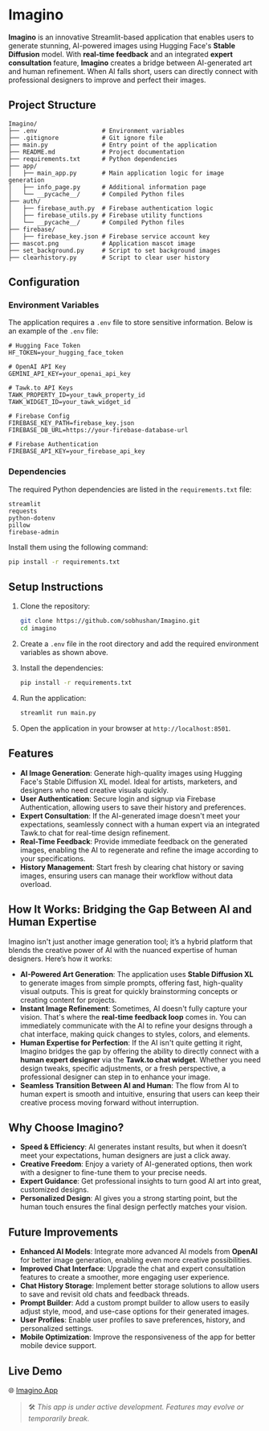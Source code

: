 # Imagino

**Imagino** is an innovative Streamlit-based application that enables users to generate stunning, AI-powered images using Hugging Face's **Stable Diffusion** model. With **real-time feedback** and an integrated **expert consultation** feature, **Imagino** creates a bridge between AI-generated art and human refinement. When AI falls short, users can directly connect with professional designers to improve and perfect their images.
## Project Structure

```
Imagino/
├── .env                  # Environment variables
├── .gitignore            # Git ignore file
├── main.py               # Entry point of the application
├── README.md             # Project documentation
├── requirements.txt      # Python dependencies
├── app/
│   ├── main_app.py       # Main application logic for image generation
│   ├── info_page.py      # Additional information page
│   └── __pycache__/      # Compiled Python files
├── auth/
│   ├── firebase_auth.py  # Firebase authentication logic
│   ├── firebase_utils.py # Firebase utility functions
│   └── __pycache__/      # Compiled Python files
├── firebase/
│   ├── firebase_key.json # Firebase service account key
├── mascot.png            # Application mascot image
├── set_background.py     # Script to set background images
├── clearhistory.py       # Script to clear user history
```

## Configuration

### Environment Variables

The application requires a `.env` file to store sensitive information. Below is an example of the `.env` file:

```plaintext
# Hugging Face Token
HF_TOKEN=your_hugging_face_token

# OpenAI API Key
GEMINI_API_KEY=your_openai_api_key

# Tawk.to API Keys
TAWK_PROPERTY_ID=your_tawk_property_id
TAWK_WIDGET_ID=your_tawk_widget_id

# Firebase Config
FIREBASE_KEY_PATH=firebase_key.json
FIREBASE_DB_URL=https://your-firebase-database-url

# Firebase Authentication
FIREBASE_API_KEY=your_firebase_api_key
```

### Dependencies

The required Python dependencies are listed in the `requirements.txt` file:

```plaintext
streamlit
requests
python-dotenv
pillow
firebase-admin
```

Install them using the following command:

```bash
pip install -r requirements.txt
```

## Setup Instructions

1. Clone the repository:

   ```bash
   git clone https://github.com/sobhushan/Imagino.git
   cd imagino
   ```

2. Create a `.env` file in the root directory and add the required environment variables as shown above.

3. Install the dependencies:

   ```bash
   pip install -r requirements.txt
   ```

4. Run the application:

   ```bash
   streamlit run main.py
   ```

5. Open the application in your browser at `http://localhost:8501`.

## Features

- **AI Image Generation**: Generate high-quality images using Hugging Face's Stable Diffusion XL model. Ideal for artists, marketers, and designers who need creative visuals quickly.
- **User Authentication**: Secure login and signup via Firebase Authentication, allowing users to save their history and preferences.
- **Expert Consultation**: If the AI-generated image doesn't meet your expectations, seamlessly connect with a human expert via an integrated Tawk.to chat for real-time design refinement.
- **Real-Time Feedback**: Provide immediate feedback on the generated images, enabling the AI to regenerate and refine the image according to your specifications.
- **History Management**: Start fresh by clearing chat history or saving images, ensuring users can manage their workflow without data overload.

## How It Works: Bridging the Gap Between AI and Human Expertise

Imagino isn't just another image generation tool; it’s a hybrid platform that blends the creative power of AI with the nuanced expertise of human designers. Here’s how it works:

- **AI-Powered Art Generation**: The application uses **Stable Diffusion XL** to generate images from simple prompts, offering fast, high-quality visual outputs. This is great for quickly brainstorming concepts or creating content for projects.
- **Instant Image Refinement**: Sometimes, AI doesn't fully capture your vision. That's where the **real-time feedback loop** comes in. You can immediately communicate with the AI to refine your designs through a chat interface, making quick changes to styles, colors, and elements.
- **Human Expertise for Perfection**: If the AI isn't quite getting it right, Imagino bridges the gap by offering the ability to directly connect with a **human expert designer** via the **Tawk.to chat widget**. Whether you need design tweaks, specific adjustments, or a fresh perspective, a professional designer can step in to enhance your image.
- **Seamless Transition Between AI and Human**: The flow from AI to human expert is smooth and intuitive, ensuring that users can keep their creative process moving forward without interruption.

## Why Choose Imagino?

- **Speed & Efficiency**: AI generates instant results, but when it doesn’t meet your expectations, human designers are just a click away.
- **Creative Freedom**: Enjoy a variety of AI-generated options, then work with a designer to fine-tune them to your precise needs.
- **Expert Guidance**: Get professional insights to turn good AI art into great, customized designs.
- **Personalized Design**: AI gives you a strong starting point, but the human touch ensures the final design perfectly matches your vision.

## Future Improvements

- **Enhanced AI Models**: Integrate more advanced AI models from **OpenAI** for better image generation, enabling even more creative possibilities.
- **Improved Chat Interface**: Upgrade the chat and expert consultation features to create a smoother, more engaging user experience.
- **Chat History Storage**: Implement better storage solutions to allow users to save and revisit old chats and feedback threads.
- **Prompt Builder**: Add a custom prompt builder to allow users to easily adjust style, mood, and use-case options for their generated images.
- **User Profiles**: Enable user profiles to save preferences, history, and personalized settings.
- **Mobile Optimization**: Improve the responsiveness of the app for better mobile device support.


##  Live Demo
🌐 [Imagino App](https://imagino-image-gen-2025.streamlit.app/)

> 🛠️ _This app is under active development. Features may evolve or temporarily break._



